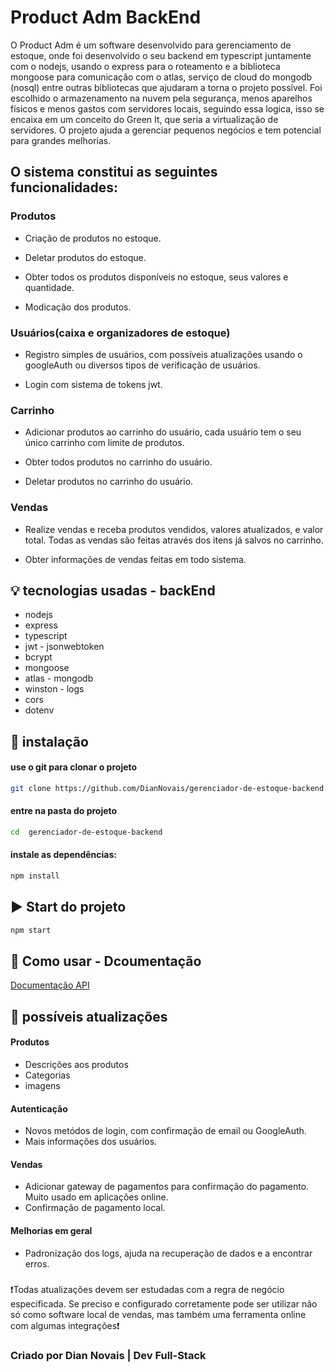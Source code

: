 # Product Adm BackEnd

O Product Adm é um software desenvolvido para gerenciamento de estoque, onde foi desenvolvido o seu backend em typescript juntamente com o nodejs, usando o express para o roteamento e a biblioteca mongoose para comunicação com o atlas, serviço de cloud do mongodb (nosql) entre outras bibliotecas que ajudaram a torna o projeto possível. Foi escolhido o armazenamento na nuvem pela segurança, menos aparelhos físicos e menos gastos com servidores locais, seguindo essa logica, isso se encaixa em um conceito do Green It, que seria a virtualização de servidores. O projeto ajuda a gerenciar pequenos negócios e tem potencial para grandes melhorias.

## O sistema constitui as seguintes funcionalidades:

### Produtos
- Criação de produtos no estoque.

- Deletar produtos do estoque.

- Obter todos os produtos disponíveis no estoque, seus valores e quantidade.

- Modicação dos produtos.

### Usuários(caixa e organizadores de estoque)
- Registro simples de usuários, com possíveis atualizações usando o googleAuth ou diversos tipos de verificação de usuários.

- Login com sistema de tokens jwt.

### Carrinho
- Adicionar produtos ao carrinho do usuário, cada usuário tem o seu único carrinho com limite de produtos.

- Obter todos produtos no carrinho do usuário.

- Deletar produtos no carrinho do usuário.

### Vendas
- Realize vendas e receba produtos vendidos, valores atualizados, e valor total. Todas as vendas são feitas através dos itens já salvos no carrinho.

- Obter informações de vendas feitas em todo sistema.


## 💡 tecnologias usadas - backEnd
- nodejs
- express
- typescript
- jwt - jsonwebtoken
- bcrypt
- mongoose
- atlas - mongodb
- winston - logs
- cors
- dotenv

## 🔧 instalação 

#### use o git para clonar o projeto
```bash
git clone https://github.com/DianNovais/gerenciador-de-estoque-backend.git 
```

#### entre na pasta do projeto
```bash
cd  gerenciador-de-estoque-backend
```

#### instale as dependências:
```bash
npm install
```

## ▶️ Start do projeto
```bash
npm start
```

## 📒 Como usar - Dcoumentação
[Documentação API](https://documenter.getpostman.com/view/23404987/2sAXjGcDuK)

## 🌟 possíveis atualizações
#### Produtos
- Descrições aos produtos
- Categorias
- imagens
#### Autenticação
- Novos metódos de login, com confirmação de email ou GoogleAuth.
- Mais informações dos usuários.
#### Vendas
- Adicionar gateway de pagamentos para confirmação do pagamento. Muito usado em aplicações online.
- Confirmação de pagamento local.

#### Melhorias em geral
- Padronização dos logs, ajuda na recuperação de dados e a encontrar erros.

###
❗Todas atualizações devem ser estudadas com a regra de negócio especificada. Se preciso e configurado corretamente pode ser utilizar não só como software local de vendas, mas também uma ferramenta online com algumas integrações❗

### Criado por Dian Novais | Dev Full-Stack
